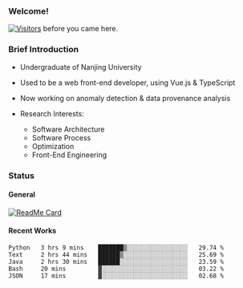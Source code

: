 ### Welcome!

[![Visitors](https://visitor-badge.laobi.icu/badge?page_id=HermitSun.HermitSun)]() before you came here.

### Brief Introduction

- Undergraduate of Nanjing University

- Used to be a web front-end developer, using Vue.js & TypeScript

- Now working on anomaly detection & data provenance analysis

- Research Interests: 
  - Software Architecture
  - Software Process
  - Optimization
  - Front-End Engineering

### Status

#### General

[![ReadMe Card](https://github-readme-stats.hermitsun.vercel.app/api?username=HermitSun&count_private=true&show_icons=true)]()

#### Recent Works

<!--START_SECTION:waka-->
```text
Python   3 hrs 9 mins    ███████▒░░░░░░░░░░░░░░░░░   29.74 % 
Text     2 hrs 44 mins   ██████▒░░░░░░░░░░░░░░░░░░   25.69 % 
Java     2 hrs 30 mins   ██████░░░░░░░░░░░░░░░░░░░   23.59 % 
Bash     20 mins         ▓░░░░░░░░░░░░░░░░░░░░░░░░   03.22 % 
JSON     17 mins         ▓░░░░░░░░░░░░░░░░░░░░░░░░   02.68 % 
```
<!--END_SECTION:waka-->
